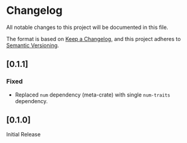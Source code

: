 # Changelog

All notable changes to this project will be documented in this file.

The format is based on [Keep a Changelog](https://keepachangelog.com/en/1.1.0/),
and this project adheres to [Semantic Versioning](https://semver.org/spec/v2.0.0.html).

## [0.1.1]

### Fixed

- Replaced `num` dependency (meta-crate) with single `num-traits` dependency.

## [0.1.0]

Initial Release
